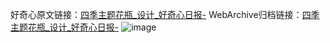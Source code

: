好奇心原文链接：[四季主题花瓶_设计_好奇心日报-](https://www.qdaily.com/articles/2214.html)
WebArchive归档链接：[四季主题花瓶_设计_好奇心日报-](http://web.archive.org/web/20190623150945/https://www.qdaily.com/articles/2214.html)
![image](http://ww3.sinaimg.cn/large/007d5XDply1g3verrspp5j30u02yik2l)